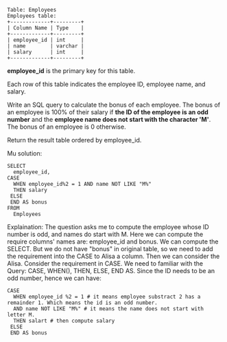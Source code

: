 ```
Table: Employees
Employees table:
+-------------+---------+
| Column Name | Type    |
+-------------+---------+
| employee_id | int     |
| name        | varchar |
| salary      | int     |
+-------------+---------+
```
**employee_id** is the primary key for this table.

  Each row of this table indicates the employee ID, employee name, and salary.
  
Write an SQL query to calculate the bonus of each employee. The bonus of an employee is 100% of their salary if **the ID of the employee is an odd number** and the **employee name does not start with the character 'M'**. The bonus of an employee is 0 otherwise.

Return the result table ordered by employee_id.

Mu solution:
```
SELECT
  employee_id,
CASE
  WHEN employee_id%2 = 1 AND name NOT LIKE "M%"
  THEN salary
 ELSE 
 END AS bonus  
FROM
  Employees
```
Explaination: The question asks me to compute the employee whose ID number is odd, and names do start with M. Here we can compute the require columns' names are: employee_id and bonus.
We can compute the SELECT. But we do not have "bonus" in original table, so we need to add the requirement into the CASE to Alisa a column.
Then we can consider the Alisa. Consider the requirement in CASE. We need to familiar with the Query: CASE, WHEN(), THEN, ELSE, END AS.
Since the ID needs to be an odd number, hence we can have: 
```
CASE
  WHEN employee_id %2 = 1 # it means employee substract 2 has a remainder 1. Which means the id is an odd number.
  AND name NOT LIKE "M%" # it means the name does not start with letter M.
  THEN salart # then compute salary
 ELSE
 END AS bonus
 ```

